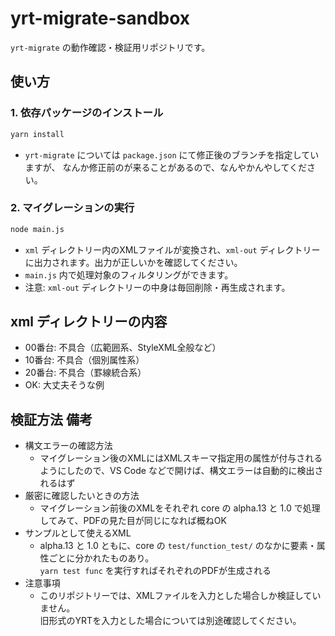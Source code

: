 # yrt-migrate-sandbox

`yrt-migrate` の動作確認・検証用リポジトリです。


## 使い方

### 1. 依存パッケージのインストール

```sh
yarn install
```

- `yrt-migrate` については `package.json` にて修正後のブランチを指定していますが、
   なんか修正前のが来ることがあるので、なんやかんやしてください。

### 2. マイグレーションの実行

```sh
node main.js
```

- `xml` ディレクトリー内のXMLファイルが変換され、`xml-out` ディレクトリーに出力されます。出力が正しいかを確認してください。
- `main.js` 内で処理対象のフィルタリングができます。
- 注意: `xml-out` ディレクトリーの中身は毎回削除・再生成されます。


## xml ディレクトリーの内容

- 00番台: 不具合（広範囲系、StyleXML全般など）
- 10番台: 不具合（個別属性系）
- 20番台: 不具合（罫線統合系）
- OK: 大丈夫そうな例


## 検証方法 備考

- 構文エラーの確認方法
    - マイグレーション後のXMLにはXMLスキーマ指定用の属性が付与されるようにしたので、VS Code などで開けば、構文エラーは自動的に検出されるはず
- 厳密に確認したいときの方法
    - マイグレーション前後のXMLをそれぞれ core の alpha.13 と 1.0 で処理してみて、PDFの見た目が同じになれば概ねOK
- サンプルとして使えるXML
    - alpha.13 と 1.0 ともに、core の `test/function_test/` のなかに要素・属性ごとに分かれたものあり。  
     `yarn test func` を実行すればそれぞれのPDFが生成される
- 注意事項
    - このリポジトリーでは、XMLファイルを入力とした場合しか検証していません。  
      旧形式のYRTを入力とした場合については別途確認してください。
